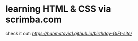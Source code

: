 # learning HTML & CSS via scrimba.com


check it out: 
_https://hahmatovic1.github.io/birthday-GIFt-site/_

